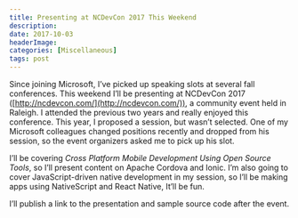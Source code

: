 ```yaml
---
title: Presenting at NCDevCon 2017 This Weekend
description: 
date: 2017-10-03
headerImage: 
categories: [Miscellaneous]
tags: post
---
```


Since joining Microsoft, I’ve picked up speaking slots at several fall conferences. This weekend I’ll be presenting at NCDevCon 2017 ([http://ncdevcon.com/](http://ncdevcon.com/)), a community event held in Raleigh. I attended the previous two years and really enjoyed this conference. This year, I proposed a session, but wasn’t selected. One of my Microsoft colleagues changed positions recently and dropped from his session, so the event organizers asked me to pick up his slot.

I’ll be covering _Cross Platform Mobile Development Using Open Source Tools_, so I’ll present content on Apache Cordova and Ionic. I’m also going to cover JavaScript-driven native development in my session, so I’ll be making apps using NativeScript and React Native, It’ll be fun.

I’ll publish a link to the presentation and sample source code after the event.